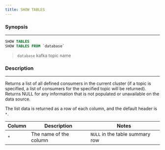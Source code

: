 ```yaml
---
title: SHOW TABLES
---
```


### Synopsis

---

```sql
SHOW TABLES
SHOW TABLES FROM `database`
```

> `database` kafka topic name

### Description

---

Returns a list of all defined consumers in the current cluster (if a topic is specified, a list of consumers for the specified topic will be returned). Returns NULL for any information that is not populated or unavailable on the data source.

The list data is returned as a row of each column, and the default header is `*`.

| Column | Description            | Notes                           |
|--------|------------------------|---------------------------------|
| `*`    | The name of the column | `NULL` in the table summary row |
